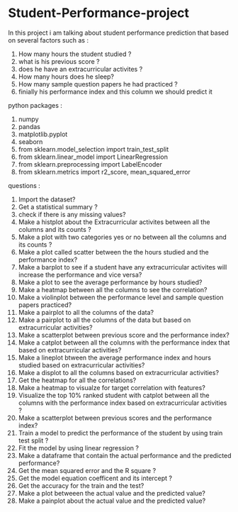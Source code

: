 # Student-Performance-project

In this project i am talking about student performance prediction that based on several factors such as :

1) How many hours the student studied ?
2) what is his previous score ?
3) does he have an extracurricular activites ?
4) How many hours does he sleep?
5) How many sample question papers he had practiced ?
6) finially his performance index and this column we should predict it


python packages :

1) numpy
2) pandas
3) matplotlib.pyplot
4) seaborn
5) from sklearn.model_selection import train_test_split
6) from sklearn.linear_model import LinearRegression
7) from sklearn.preprocessing import LabelEncoder
8) from sklearn.metrics import r2_score, mean_squared_error

questions :

1) Import the dataset?
2) Get a statistical summary ?
3) check if there is any missing values?
4) Make a histplot about the Extracurricular activites between all the columns and its counts ?
5) Make a plot with two categories yes or no between all the columns and its counts ?
6) Make a plot called scatter between the the hours studied and the performance index?
7) Make a barplot to see if a student have any extracurricular activites will increase the performance and vice versa?
8) Make a plot to see the average performance by hours studied?
9) Make a heatmap between all the columns to see the correlation?
10) Make a violinplot between the performance level and sample question papers practiced?
11) Make a pairplot to all the columns of the data?
12) Make a pairplot to all the columns of the data but based on extracurricular activities?
13) Make a scatterplot between previous score and the performance index?
14) Make a catplot between all the columns with the performance index that based on extracurricular activities?
15) Make a lineplot btween the average performance index and hours studied based on extracurricular activities?
16) Make a displot to all the columns based on extracurricular activities?
17) Get the heatmap for all the correlations?
18) Make a heatmap to visualze for target correlation with features?
19) Visualize the top 10% ranked student with catplot between all the columns with the performance index based on extracurricular activities ?
20) Make a scatterplot between previous scores and the performance index?
21) Train a model to predict the performance of the student by using train test split ?
22) Fit the model by using linear regression ?
23) Make a dataframe that contain the actual performance and the predicted performance?
24) Get the mean squared error and the R square ?
25) Get the model equation coefficent and its intercept ?
26) Get the accuracy for the train and the test?
27) Make a plot betweeen the actual value and the predicted value?
28) Make a painplot about the actual value and the predicted value?
